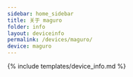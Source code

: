 ```yaml
---
sidebar: home_sidebar
title: 关于 maguro
folder: info
layout: deviceinfo
permalink: /devices/maguro/
device: maguro
---
```

{% include templates/device_info.md %}
